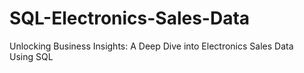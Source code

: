# SQL-Electronics-Sales-Data
Unlocking Business Insights: A Deep Dive into Electronics Sales Data Using SQL
